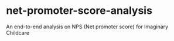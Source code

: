 # net-promoter-score-analysis
An end-to-end analysis on NPS (Net promoter score) for Imaginary Childcare
